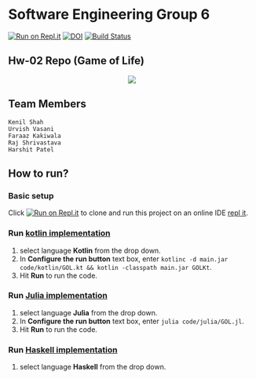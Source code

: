 # Software Engineering Group 6

[![Run on Repl.it](https://repl.it/badge/github/urvishvasani/HW_2_3_Game_of_Life)](https://repl.it/github/urvishvasani/HW_2_3_Game_of_Life)
[![DOI](https://zenodo.org/badge/DOI/10.5281/zenodo.3996733.svg)](https://doi.org/10.5281/zenodo.3996733)
[![Build Status](https://travis-ci.org/urvishvasani/HW_2_3_Game_of_Life.svg?branch=master)](https://travis-ci.org/urvishvasani/HW_2_3_Game_of_Life)

## **Hw-02 Repo (Game of Life)**
<p align="center">
  <img src="https://github.com/urvishvasani/HW_2_3_Game_of_Life/blob/master/data/GOL.gif">
</p>


## Team Members
```
Kenil Shah
Urvish Vasani
Faraaz Kakiwala
Raj Shrivastava
Harshit Patel
```

## How to run?

### Basic setup
Click  [![Run on Repl.it](https://repl.it/badge/github/urvishvasani/HW_2_3_Game_of_Life)](https://repl.it/github/urvishvasani/HW_2_3_Game_of_Life)  to clone and run this project on an online IDE [repl it](https://repl.it/repls/AjarGrubbyProgramminglanguage#README.md).

### Run [kotlin implementation](code/kotlin/GOL.kt)
1. select language **Kotlin** from the drop down.
2. In **Configure the run button** text box, enter ```kotlinc -d main.jar code/kotlin/GOL.kt && kotlin -classpath main.jar GOLKt```.
3. Hit **Run** to run the code.

### Run [Julia implementation](code/julia/GOL.jl)
1. select language **Julia** from the drop down.
2. In **Configure the run button** text box, enter ```julia code/julia/GOL.jl```.
3. Hit **Run** to run the code.

### Run [Haskell implementation]()
1. select language **Haskell** from the drop down.



